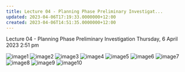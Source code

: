 ```yaml
---
title: Lecture 04 - Planning Phase Preliminary Investigat...
updated: 2023-04-06T17:19:33.0000000+12:00
created: 2023-04-06T14:51:35.0000000+12:00
---
```


Lecture 04 - Planning Phase Preliminary Investigation
Thursday, 6 April 2023
2:51 pm

![image1](../../../../resources/faac8023aea941fd9042e64c7fb6ce21.png)
![image2](../../../../resources/3014c00d88ff461d8709f5881ecf727c.png)
![image3](../../../../resources/9e49263cffe34518b84a420b4d21fc98.png)
![image4](../../../../resources/24e271799c384c17a7936a9a87476375.png)
![image5](../../../../resources/761465d9aacd4c54a0edb24d1b83cb35.png)
![image6](../../../../resources/689e7d1f11cd4a29b7f0d78137674f78.png)
![image7](../../../../resources/ebc272db591745e089aa7068d41d6fd9.png)
![image8](../../../../resources/89afe6f6fd024f1a807e9b97701906f1.png)
![image9](../../../../resources/396766030af84433935c2073ea7105e5.png)
![image10](../../../../resources/fe7a0dc927084d08b836aa2b2fdf1991.png)
